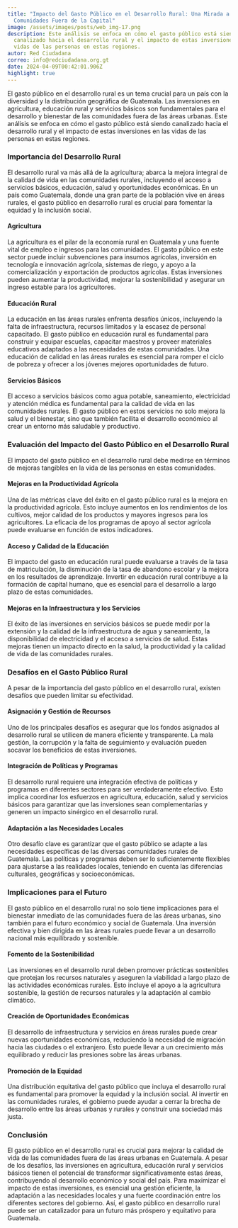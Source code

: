```yaml
---
title: "Impacto del Gasto Público en el Desarrollo Rural: Una Mirada a las
  Comunidades Fuera de la Capital"
image: /assets/images/posts/web_img-17.png
description: Este análisis se enfoca en cómo el gasto público está siendo
  canalizado hacia el desarrollo rural y el impacto de estas inversiones en las
  vidas de las personas en estas regiones.
autor: Red Ciudadana
correo: info@redciudadana.org.gt
date: 2024-04-09T00:42:01.906Z
highlight: true
---
```

El gasto público en el desarrollo rural es un tema crucial para un país con la diversidad y la distribución geográfica de Guatemala. Las inversiones en agricultura, educación rural y servicios básicos son fundamentales para el desarrollo y bienestar de las comunidades fuera de las áreas urbanas. Este análisis se enfoca en cómo el gasto público está siendo canalizado hacia el desarrollo rural y el impacto de estas inversiones en las vidas de las personas en estas regiones.

### Importancia del Desarrollo Rural

El desarrollo rural va más allá de la agricultura; abarca la mejora integral de la calidad de vida en las comunidades rurales, incluyendo el acceso a servicios básicos, educación, salud y oportunidades económicas. En un país como Guatemala, donde una gran parte de la población vive en áreas rurales, el gasto público en desarrollo rural es crucial para fomentar la equidad y la inclusión social.

#### Agricultura

La agricultura es el pilar de la economía rural en Guatemala y una fuente vital de empleo e ingresos para las comunidades. El gasto público en este sector puede incluir subvenciones para insumos agrícolas, inversión en tecnología e innovación agrícola, sistemas de riego, y apoyo a la comercialización y exportación de productos agrícolas. Estas inversiones pueden aumentar la productividad, mejorar la sostenibilidad y asegurar un ingreso estable para los agricultores.

#### Educación Rural

La educación en las áreas rurales enfrenta desafíos únicos, incluyendo la falta de infraestructura, recursos limitados y la escasez de personal capacitado. El gasto público en educación rural es fundamental para construir y equipar escuelas, capacitar maestros y proveer materiales educativos adaptados a las necesidades de estas comunidades. Una educación de calidad en las áreas rurales es esencial para romper el ciclo de pobreza y ofrecer a los jóvenes mejores oportunidades de futuro.

#### Servicios Básicos

El acceso a servicios básicos como agua potable, saneamiento, electricidad y atención médica es fundamental para la calidad de vida en las comunidades rurales. El gasto público en estos servicios no solo mejora la salud y el bienestar, sino que también facilita el desarrollo económico al crear un entorno más saludable y productivo.

### Evaluación del Impacto del Gasto Público en el Desarrollo Rural

El impacto del gasto público en el desarrollo rural debe medirse en términos de mejoras tangibles en la vida de las personas en estas comunidades.

#### Mejoras en la Productividad Agrícola

Una de las métricas clave del éxito en el gasto público rural es la mejora en la productividad agrícola. Esto incluye aumentos en los rendimientos de los cultivos, mejor calidad de los productos y mayores ingresos para los agricultores. La eficacia de los programas de apoyo al sector agrícola puede evaluarse en función de estos indicadores.

#### Acceso y Calidad de la Educación

El impacto del gasto en educación rural puede evaluarse a través de la tasa de matriculación, la disminución de la tasa de abandono escolar y la mejora en los resultados de aprendizaje. Invertir en educación rural contribuye a la formación de capital humano, que es esencial para el desarrollo a largo plazo de estas comunidades.

#### Mejoras en la Infraestructura y los Servicios

El éxito de las inversiones en servicios básicos se puede medir por la extensión y la calidad de la infraestructura de agua y saneamiento, la disponibilidad de electricidad y el acceso a servicios de salud. Estas mejoras tienen un impacto directo en la salud, la productividad y la calidad de vida de las comunidades rurales.

### Desafíos en el Gasto Público Rural

A pesar de la importancia del gasto público en el desarrollo rural, existen desafíos que pueden limitar su efectividad.

#### Asignación y Gestión de Recursos

Uno de los principales desafíos es asegurar que los fondos asignados al desarrollo rural se utilicen de manera eficiente y transparente. La mala gestión, la corrupción y la falta de seguimiento y evaluación pueden socavar los beneficios de estas inversiones.

#### Integración de Políticas y Programas

El desarrollo rural requiere una integración efectiva de políticas y programas en diferentes sectores para ser verdaderamente efectivo. Esto implica coordinar los esfuerzos en agricultura, educación, salud y servicios básicos para garantizar que las inversiones sean complementarias y generen un impacto sinérgico en el desarrollo rural.

#### Adaptación a las Necesidades Locales

Otro desafío clave es garantizar que el gasto público se adapte a las necesidades específicas de las diversas comunidades rurales de Guatemala. Las políticas y programas deben ser lo suficientemente flexibles para ajustarse a las realidades locales, teniendo en cuenta las diferencias culturales, geográficas y socioeconómicas.

### Implicaciones para el Futuro

El gasto público en el desarrollo rural no solo tiene implicaciones para el bienestar inmediato de las comunidades fuera de las áreas urbanas, sino también para el futuro económico y social de Guatemala. Una inversión efectiva y bien dirigida en las áreas rurales puede llevar a un desarrollo nacional más equilibrado y sostenible.

#### Fomento de la Sostenibilidad

Las inversiones en el desarrollo rural deben promover prácticas sostenibles que protejan los recursos naturales y aseguren la viabilidad a largo plazo de las actividades económicas rurales. Esto incluye el apoyo a la agricultura sostenible, la gestión de recursos naturales y la adaptación al cambio climático.

#### Creación de Oportunidades Económicas

El desarrollo de infraestructura y servicios en áreas rurales puede crear nuevas oportunidades económicas, reduciendo la necesidad de migración hacia las ciudades o el extranjero. Esto puede llevar a un crecimiento más equilibrado y reducir las presiones sobre las áreas urbanas.

#### Promoción de la Equidad

Una distribución equitativa del gasto público que incluya el desarrollo rural es fundamental para promover la equidad y la inclusión social. Al invertir en las comunidades rurales, el gobierno puede ayudar a cerrar la brecha de desarrollo entre las áreas urbanas y rurales y construir una sociedad más justa.

### Conclusión

El gasto público en el desarrollo rural es crucial para mejorar la calidad de vida de las comunidades fuera de las áreas urbanas en Guatemala. A pesar de los desafíos, las inversiones en agricultura, educación rural y servicios básicos tienen el potencial de transformar significativamente estas áreas, contribuyendo al desarrollo económico y social del país. Para maximizar el impacto de estas inversiones, es esencial una gestión eficiente, la adaptación a las necesidades locales y una fuerte coordinación entre los diferentes sectores del gobierno. Así, el gasto público en desarrollo rural puede ser un catalizador para un futuro más próspero y equitativo para Guatemala.